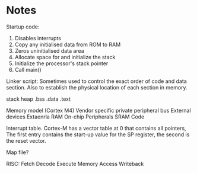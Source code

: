 # Notes
Startup code:
1. Disables interrupts
2. Copy any initialised data from ROM to RAM
3. Zeros uninitialised data area
4. Allocate space for and initialize the stack
5. Initialize the processor's stack pointer
6. Call main()

Linker script:
Sometimes used to control the exact order of code and data section. Also to establish the physical location of each section in memory.

stack
heap
.bss
.data
.text

Memory model (Cortex M4)
Vendor specific
private peripheral bus
External devices
Extaenrla RAM
On-chip Peripherals
SRAM
Code



Interrupt table.
Cortex-M has a vector table at 0 that contains all pointers,
The first entry contains the start-up value for the SP register, the second is the reset vector.

Map file?

RISC:
Fetch
Decode
Execute
Memory Access
Writeback
